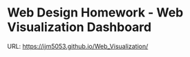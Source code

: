 # Web Design Homework - Web Visualization Dashboard

URL: https://ijm5053.github.io/Web_Visualization/
